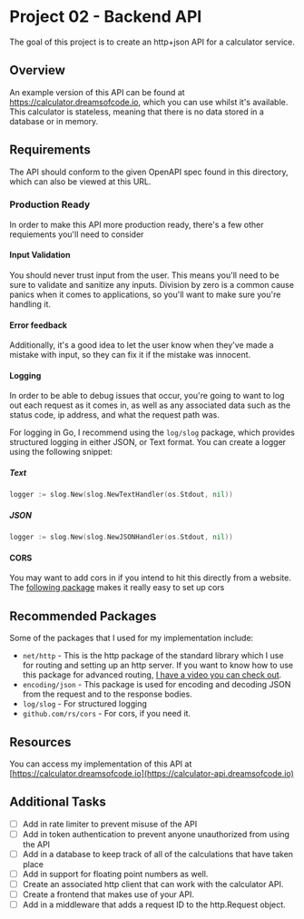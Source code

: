 # Project 02 - Backend API

The goal of this project is to create an http+json API for a calculator service.

## Overview

An example version of this API can be found at https://calculator.dreamsofcode.io, which you can use whilst it's available. This calculator is stateless, meaning that there is no data stored in a database or in memory.

## Requirements

The API should conform to the given OpenAPI spec found in this directory, which can also be viewed at this URL.

### Production Ready

In order to make this API more production ready, there's a few other requiements you'll need to consider

#### Input Validation

You should never trust input from the user. This means you'll need to be sure to validate and sanitize any inputs. Division by zero is a common cause
panics when it comes to applications, so you'll want to make sure you're handling it.

#### Error feedback
Additionally, it's a good idea to let the user know when they've made a mistake with input, so they can fix it if the mistake was innocent.

#### Logging

In order to be able to debug issues that occur, you're going to want to log out each request as it comes in, as well as any associated data such as the status code, ip address, and what the request path was.

For logging in Go, I recommend using the `log/slog` package, which provides structured logging in either JSON, or Text format. You can create a logger using the following snippet:

##### Text
```go
logger := slog.New(slog.NewTextHandler(os.Stdout, nil))
```

##### JSON
```go
logger := slog.New(slog.NewJSONHandler(os.Stdout, nil))
```

#### CORS

You may want to add cors in if you intend to hit this directly from a website. The [following package](github.com/rs/cors) makes it really easy to set up cors

## Recommended Packages

Some of the packages that I used for my implementation include:

- `net/http` - This is the http package of the standard library which I use for routing and setting up an http server. If you want to know how to use this package for advanced routing, [I have a video you can check out](https://youtu.be/H7tbjKFSg58).
- `encoding/json` - This package is used for encoding and decoding JSON from the request and to the response bodies.
- `log/slog` - For structured logging
- `github.com/rs/cors` - For cors, if you need it.

## Resources

You can access my implementation of this API at [https://calculator.dreamsofcode.io](https://calculator-api.dreamsofcode.io)

## Additional Tasks

- [ ] Add in rate limiter to prevent misuse of the API
- [ ] Add in token authentication to prevent anyone unauthorized from using the API
- [ ] Add in a database to keep track of all of the calculations that have taken place
- [ ] Add in support for floating point numbers as well.
- [ ] Create an associated http client that can work with the calculator API.
- [ ] Create a frontend that makes use of your API.
- [ ] Add in a middleware that adds a request ID to the http.Request object.
